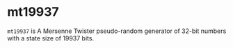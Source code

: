mt19937
=======

`mt19937` is A Mersenne Twister pseudo-random generator of 32-bit numbers with a state size of 19937 bits.
